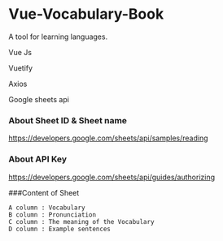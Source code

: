 # Vue-Vocabulary-Book
A tool for learning languages.

Vue Js

Vuetify

Axios

Google sheets api


### About Sheet ID & Sheet name
https://developers.google.com/sheets/api/samples/reading

### About API Key
https://developers.google.com/sheets/api/guides/authorizing

###Content of Sheet
```
A column : Vocabulary
B column : Pronunciation
C column : The meaning of the Vocabulary
D column : Example sentences
```
